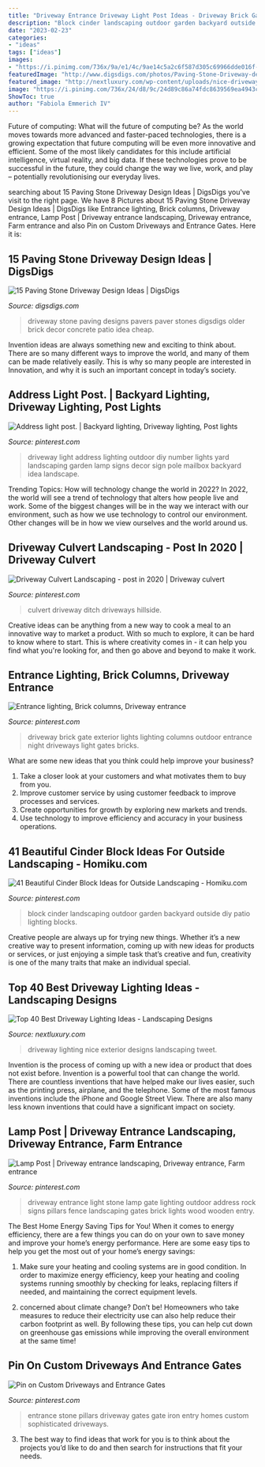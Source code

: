 ```yaml
---
title: "Driveway Entrance Driveway Light Post Ideas - Driveway Brick Gate Exterior Lights Lighting Columns Outdoor Entrance Night Driveways Light Gates Bricks"
description: "Block cinder landscaping outdoor garden backyard outside diy patio lighting blocks"
date: "2023-02-23"
categories:
- "ideas"
tags: ["ideas"]
images:
- "https://i.pinimg.com/736x/9a/e1/4c/9ae14c5a2c6f587d305c69966dde016f--stone-pillars-entrance-gates.jpg"
featuredImage: "http://www.digsdigs.com/photos/Paving-Stone-Driveway-design-ideas-15.jpg"
featured_image: "http://nextluxury.com/wp-content/uploads/nice-driveway-lighting-exterior-ideas.jpg"
image: "https://i.pinimg.com/736x/24/d8/9c/24d89c86a74fdc8639569ea4943ce5db--bungalow-exterior-driveways.jpg"
ShowToc: true
author: "Fabiola Emmerich IV"
---
```



Future of computing: What will the future of computing be?
As the world moves towards more advanced and faster-paced technologies, there is a growing expectation that future computing will be even more innovative and efficient. Some of the most likely candidates for this include artificial intelligence, virtual reality, and big data. If these technologies prove to be successful in the future, they could change the way we live, work, and play – potentially revolutionising our everyday lives.

	

		
searching about 15 Paving Stone Driveway Design Ideas | DigsDigs you've visit to the right page. We have 8 Pictures about 15 Paving Stone Driveway Design Ideas | DigsDigs like Entrance lighting, Brick columns, Driveway entrance, Lamp Post | Driveway entrance landscaping, Driveway entrance, Farm entrance and also Pin on Custom Driveways and Entrance Gates. Here it is:
		
    
## 15 Paving Stone Driveway Design Ideas | DigsDigs

<img loading=lazy src="http://www.digsdigs.com/photos/Paving-Stone-Driveway-design-ideas-15.jpg" onerror="this.onerror=null;this.src='https://tse4.mm.bing.net/th?id=OIP.Cmjfv_UJM9BdSJEga_HRfwHaGY&amp;pid=15.1';" alt="15 Paving Stone Driveway Design Ideas | DigsDigs">

_Source: digsdigs.com_

>driveway stone paving designs pavers paver stones digsdigs older brick decor concrete patio idea cheap. 

	

Invention ideas are always something new and exciting to think about. There are so many different ways to improve the world, and many of them can be made relatively easily. This is why so many people are interested in Innovation, and why it is such an important concept in today’s society.

    
## Address Light Post. | Backyard Lighting, Driveway Lighting, Post Lights

<img loading=lazy src="https://i.pinimg.com/originals/eb/e9/72/ebe972833c6c95586339a0d5bff27003.jpg" onerror="this.onerror=null;this.src='https://tse2.mm.bing.net/th?id=OIP.bNIHfpyoB1v8crjpdBoCGAHaLO&amp;pid=15.1';" alt="Address light post. | Backyard lighting, Driveway lighting, Post lights">

_Source: pinterest.com_

>driveway light address lighting outdoor diy number lights yard landscaping garden lamp signs decor sign pole mailbox backyard idea landscape. 

	

Trending Topics: How will technology change the world in 2022?
In 2022, the world will see a trend of technology that alters how people live and work. Some of the biggest changes will be in the way we interact with our environment, such as how we use technology to control our environment. Other changes will be in how we view ourselves and the world around us.

    
## Driveway Culvert Landscaping - Post In 2020 | Driveway Culvert

<img loading=lazy src="https://i.pinimg.com/736x/c7/04/4c/c7044cfbad5da490fd3876bfadf9f65b.jpg" onerror="this.onerror=null;this.src='https://tse1.mm.bing.net/th?id=OIP.OP4WJ8_KSydfkdy-W2eTQgHaFi&amp;pid=15.1';" alt="Driveway Culvert Landscaping - post in 2020 | Driveway culvert">

_Source: pinterest.com_

>culvert driveway ditch driveways hillside. 

	

Creative ideas can be anything from a new way to cook a meal to an innovative way to market a product. With so much to explore, it can be hard to know where to start. This is where creativity comes in - it can help you find what you're looking for, and then go above and beyond to make it work.

    
## Entrance Lighting, Brick Columns, Driveway Entrance

<img loading=lazy src="https://i.pinimg.com/736x/24/d8/9c/24d89c86a74fdc8639569ea4943ce5db--bungalow-exterior-driveways.jpg" onerror="this.onerror=null;this.src='https://tse3.mm.bing.net/th?id=OIP.-sTxUHk9rYlOt6seaCZKOwHaE8&amp;pid=15.1';" alt="Entrance lighting, Brick columns, Driveway entrance">

_Source: pinterest.com_

>driveway brick gate exterior lights lighting columns outdoor entrance night driveways light gates bricks. 

	

What are some new ideas that you think could help improve your business?
1. Take a closer look at your customers and what motivates them to buy from you.
2. Improve customer service by using customer feedback to improve processes and services.
3. Create opportunities for growth by exploring new markets and trends. 
4. Use technology to improve efficiency and accuracy in your business operations.

    
## 41 Beautiful Cinder Block Ideas For Outside Landscaping - Homiku.com

<img loading=lazy src="https://i.pinimg.com/originals/64/cf/37/64cf375dab056971b154798c7bd5d694.jpg" onerror="this.onerror=null;this.src='https://tse4.mm.bing.net/th?id=OIP.4NqG9fGM6A6XJ3mf3UOSywHaJ6&amp;pid=15.1';" alt="41 Beautiful Cinder Block Ideas for Outside Landscaping - Homiku.com">

_Source: pinterest.com_

>block cinder landscaping outdoor garden backyard outside diy patio lighting blocks. 

	

Creative people are always up for trying new things. Whether it’s a new creative way to present information, coming up with new ideas for products or services, or just enjoying a simple task that’s creative and fun, creativity is one of the many traits that make an individual special.

    
## Top 40 Best Driveway Lighting Ideas - Landscaping Designs

<img loading=lazy src="http://nextluxury.com/wp-content/uploads/nice-driveway-lighting-exterior-ideas.jpg" onerror="this.onerror=null;this.src='https://tse2.mm.bing.net/th?id=OIP.aYibeY6Ctvzs-K_7iLYrlQHaFX&amp;pid=15.1';" alt="Top 40 Best Driveway Lighting Ideas - Landscaping Designs">

_Source: nextluxury.com_

>driveway lighting nice exterior designs landscaping tweet. 

	

Invention is the process of coming up with a new idea or product that does not exist before. Invention is a powerful tool that can change the world. There are countless inventions that have helped make our lives easier, such as the printing press, airplane, and the telephone. Some of the most famous inventions include the iPhone and Google Street View. There are also many less known inventions that could have a significant impact on society.

    
## Lamp Post | Driveway Entrance Landscaping, Driveway Entrance, Farm Entrance

<img loading=lazy src="https://i.pinimg.com/736x/85/2c/93/852c93dbfc6178edf43653f1e3fae614.jpg" onerror="this.onerror=null;this.src='https://tse2.mm.bing.net/th?id=OIP.w6du3Xz-B3_FbDV5MMBsYQAAAA&amp;pid=15.1';" alt="Lamp Post | Driveway entrance landscaping, Driveway entrance, Farm entrance">

_Source: pinterest.com_

>driveway entrance light stone lamp gate lighting outdoor address rock signs pillars fence landscaping gates brick lights wood wooden entry. 

	

The Best Home Energy Saving Tips for You!
When it comes to energy efficiency, there are a few things you can do on your own to save money and improve your home’s energy performance. Here are some easy tips to help you get the most out of your home’s energy savings:
1. Make sure your heating and cooling systems are in good condition. In order to maximize energy efficiency, keep your heating and cooling systems running smoothly by checking for leaks, replacing filters if needed, and maintaining the correct equipment levels.

2. concerned about climate change? Don’t be! Homeowners who take measures to reduce their electricity use can also help reduce their carbon footprint as well. By following these tips, you can help cut down on greenhouse gas emissions while improving the overall environment at the same time!

    
## Pin On Custom Driveways And Entrance Gates

<img loading=lazy src="https://i.pinimg.com/736x/9a/e1/4c/9ae14c5a2c6f587d305c69966dde016f--stone-pillars-entrance-gates.jpg" onerror="this.onerror=null;this.src='https://tse1.mm.bing.net/th?id=OIP.EjUDLSiCbIg52fWrpWNurwHaFh&amp;pid=15.1';" alt="Pin on Custom Driveways and Entrance Gates">

_Source: pinterest.com_

>entrance stone pillars driveway gates gate iron entry homes custom sophisticated driveways. 

	

3. The best way to find ideas that work for you is to think about the projects you’d like to do and then search for instructions that fit your needs.

